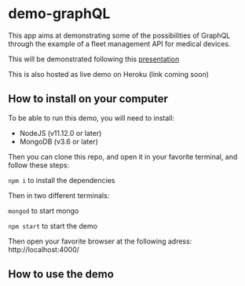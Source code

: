# demo-graphQL

This app aims at demonstrating some of the possibilities of GraphQL through the example of a fleet management API for medical devices.

This will be demonstrated following this [presentation](https://docs.google.com/presentation/d/11OfsAd1razkH7hCJjKi2ZPvJchqKxdlBdS7prbX7y_Q/edit?usp=sharing)

This is also hosted as live demo on Heroku (link coming soon)

## How to install on your computer

To be able to run this demo, you will need to install:

- NodeJS (v11.12.0 or later)
- MongoDB (v3.6 or later)

Then you can clone this repo, and open it in your favorite terminal, and follow these steps:

`npm i` to install the dependencies

Then in two different terminals:

`mongod` to start mongo

`npm start` to start the demo

Then open your favorite browser at the following adress: http://localhost:4000/

## How to use the demo
